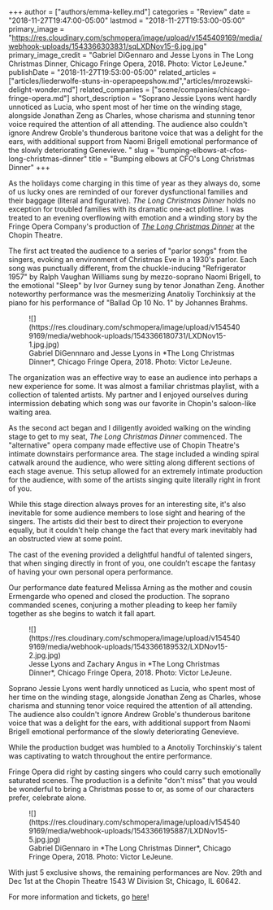 +++
author = ["authors/emma-kelley.md"]
categories = "Review"
date = "2018-11-27T19:47:00-05:00"
lastmod = "2018-11-27T19:53:00-05:00"
primary_image = "https://res.cloudinary.com/schmopera/image/upload/v1545409169/media/webhook-uploads/1543366303831/sqLXDNov15-6.jpg.jpg"
primary_image_credit = "Gabriel DiGennaro and Jesse Lyons in The Long Christmas Dinner, Chicago Fringe Opera, 2018. Photo: Victor LeJeune."
publishDate = "2018-11-27T19:53:00-05:00"
related_articles = ["articles/liederwolfe-stuns-in-operapeepshow.md","articles/mrozewski-delight-wonder.md"]
related_companies = ["scene/companies/chicago-fringe-opera.md"]
short_description = "Soprano Jessie Lyons went hardly unnoticed as Lucia, who spent most of her time on the winding stage, alongside Jonathan Zeng as Charles, whose charisma and stunning tenor voice required the attention of all attending. The audience also couldn&#039;t ignore Andrew Groble&#039;s thunderous baritone voice that was a delight for the ears, with additional support from Naomi Brigell emotional performance of the slowly deteriorating Genevieve. "
slug = "bumping-elbows-at-cfos-long-christmas-dinner"
title = "Bumping elbows at CFO&#039;s Long Christmas Dinner"
+++

As the holidays come charging in this time of year as they always do, some of us lucky ones are reminded of our forever dysfunctional families and their baggage (literal and figurative). *The Long Christmas Dinner* holds no exception for troubled families with its dramatic one-act plotline. I was treated to an evening overflowing with emotion and a winding story by the Fringe Opera Company's production of [*The Long Christmas Dinner*](https://www.chicagofringeopera.com/event/the-long-christmas-dinner/) at the Chopin Theatre. 

The first act treated the audience to a series of "parlor songs" from the singers, evoking an environment of Christmas Eve in a 1930's parlor. Each song was punctually different, from the chuckle-inducing "Refrigerator 1957" by Ralph Vaughan Williams sung by mezzo-soprano Naomi Brigell, to the emotional "Sleep" by Ivor Gurney sung by tenor Jonathan Zeng. Another noteworthy performance was the mesmerizing Anatoliy Torchinksiy at the piano for his performance of "Ballad Op 10 No. 1" by Johannes Brahms.

<figure data-type="image">![](https://res.cloudinary.com/schmopera/image/upload/v1545409169/media/webhook-uploads/1543366180731/LXDNov15-1.jpg.jpg)
<figcaption>Gabriel DiGennnaro and Jesse Lyons in *The Long Christmas Dinner*, Chicago Fringe Opera, 2018. Photo: Victor LeJeune.</figcaption>
</figure>

The organization was an effective way to ease an audience into perhaps a new experience for some. It was almost a familiar christmas playlist, with a collection of talented artists. My partner and I enjoyed ourselves during intermission debating which song was our favorite in Chopin's saloon-like waiting area.  

As the second act began and I diligently avoided walking on the winding stage to get to my seat, *The Long Christmas Dinner* commenced. The "alternative" opera company made effective use of Chopin Theatre's intimate downstairs performance area. The stage included a winding spiral catwalk around the audience, who were sitting along different sections of each stage avenue. This setup allowed for an extremely intimate production for the audience, with some of the artists singing quite literally right in front of you.

While this stage direction always proves for an interesting site, it's also inevitable for some audience members to lose sight and hearing of the singers. The artists did their best to direct their projection to everyone equally, but it couldn't help change the fact that every mark inevitably had an obstructed view at some point.

The cast of the evening provided a delightful handful of talented singers, that when singing directly in front of you, one couldn’t escape the fantasy of having your own personal opera performance. 

Our performance date featured Melissa Arning as the mother and cousin Ermengarde who opened and closed the production. The soprano commanded scenes, conjuring a mother pleading to keep her family together as she begins to watch it fall apart.

<figure data-type="image">![](https://res.cloudinary.com/schmopera/image/upload/v1545409169/media/webhook-uploads/1543366189532/LXDNov15-2.jpg.jpg)
<figcaption>Jesse Lyons and Zachary Angus in *The Long Christmas Dinner*, Chicago Fringe Opera, 2018. Photo: Victor LeJeune.</figcaption>
</figure>

Soprano Jessie Lyons went hardly unnoticed as Lucia, who spent most of her time on the winding stage, alongside Jonathan Zeng as Charles, whose charisma and stunning tenor voice required the attention of all attending. The audience also couldn't ignore Andrew Groble's thunderous baritone voice that was a delight for the ears, with additional support from Naomi Brigell emotional performance of the slowly deteriorating Genevieve. 

While the production budget was humbled to a Anotoliy Torchinskiy's talent was captivating to watch throughout the entire performance. 

Fringe Opera did right by casting singers who could carry such emotionally saturated scenes. The production is a definite "don't miss" that you would be wonderful to bring a Christmas posse to or, as some of our characters prefer, celebrate alone. 

<figure data-type="image">![](https://res.cloudinary.com/schmopera/image/upload/v1545409169/media/webhook-uploads/1543366195887/LXDNov15-5.jpg.jpg)
<figcaption>Gabriel DiGennaro in *The Long Christmas Dinner*, Chicago Fringe Opera, 2018. Photo: Victor LeJeune.</figcaption>
</figure>

With just 5 exclusive shows, the remaining performances are Nov. 29th and Dec 1st at the Chopin Theatre 1543 W Division St, Chicago, IL 60642. 

For more information and tickets, go [here](https://www.chicagofringeopera.com/event/the-long-christmas-dinner/)!
